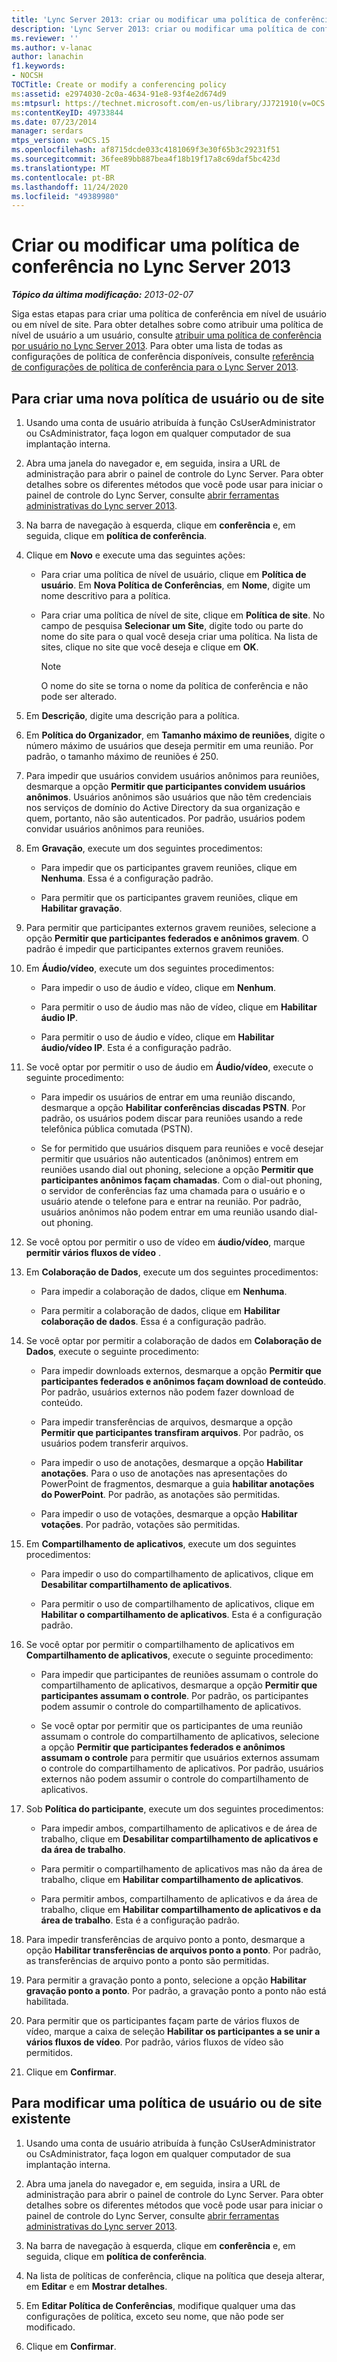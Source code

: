 ```yaml
---
title: 'Lync Server 2013: criar ou modificar uma política de conferência'
description: 'Lync Server 2013: criar ou modificar uma política de conferência.'
ms.reviewer: ''
ms.author: v-lanac
author: lanachin
f1.keywords:
- NOCSH
TOCTitle: Create or modify a conferencing policy
ms:assetid: e2974030-2c0a-4634-91e8-93f4e2d674d9
ms:mtpsurl: https://technet.microsoft.com/en-us/library/JJ721910(v=OCS.15)
ms:contentKeyID: 49733844
ms.date: 07/23/2014
manager: serdars
mtps_version: v=OCS.15
ms.openlocfilehash: af8715dcde033c4181069f3e30f65b3c29231f51
ms.sourcegitcommit: 36fee89bb887bea4f18b19f17a8c69daf5bc423d
ms.translationtype: MT
ms.contentlocale: pt-BR
ms.lasthandoff: 11/24/2020
ms.locfileid: "49389980"
---
```

# <a name="create-or-modify-a-conferencing-policy-in-lync-server-2013"></a>Criar ou modificar uma política de conferência no Lync Server 2013

<div data-xmlns="http://www.w3.org/1999/xhtml">

<div class="topic" data-xmlns="http://www.w3.org/1999/xhtml" data-msxsl="urn:schemas-microsoft-com:xslt" data-cs="https://msdn.microsoft.com/">

<div data-asp="https://msdn2.microsoft.com/asp">



</div>

<div id="mainSection">

<div id="mainBody">

<span> </span>

_**Tópico da última modificação:** 2013-02-07_

Siga estas etapas para criar uma política de conferência em nível de usuário ou em nível de site. Para obter detalhes sobre como atribuir uma política de nível de usuário a um usuário, consulte [atribuir uma política de conferência por usuário no Lync Server 2013](lync-server-2013-assign-a-per-user-conferencing-policy.md). Para obter uma lista de todas as configurações de política de conferência disponíveis, consulte [referência de configurações de política de conferência para o Lync Server 2013](lync-server-2013-conferencing-policy-settings-reference.md).

<div>

## <a name="to-create-a-new-user-or-site-policy"></a>Para criar uma nova política de usuário ou de site

1.  Usando uma conta de usuário atribuída à função CsUserAdministrator ou CsAdministrator, faça logon em qualquer computador de sua implantação interna.

2.  Abra uma janela do navegador e, em seguida, insira a URL de administração para abrir o painel de controle do Lync Server. Para obter detalhes sobre os diferentes métodos que você pode usar para iniciar o painel de controle do Lync Server, consulte [abrir ferramentas administrativas do Lync server 2013](lync-server-2013-open-lync-server-administrative-tools.md).

3.  Na barra de navegação à esquerda, clique em **conferência** e, em seguida, clique em **política de conferência**.

4.  Clique em **Novo** e execute uma das seguintes ações:
    
      - Para criar uma política de nível de usuário, clique em **Política de usuário**. Em **Nova Política de Conferências**, em **Nome**, digite um nome descritivo para a política.
    
      - Para criar uma política de nível de site, clique em **Política de site**. No campo de pesquisa **Selecionar um Site**, digite todo ou parte do nome do site para o qual você deseja criar uma política. Na lista de sites, clique no site que você deseja e clique em **OK**.
        
        <div>
        

        > [!NOTE]  
        > O nome do site se torna o nome da política de conferência e não pode ser alterado.

        
        </div>

5.  Em **Descrição**, digite uma descrição para a política.

6.  Em **Política do Organizador**, em **Tamanho máximo de reuniões**, digite o número máximo de usuários que deseja permitir em uma reunião. Por padrão, o tamanho máximo de reuniões é 250.

7.  Para impedir que usuários convidem usuários anônimos para reuniões, desmarque a opção **Permitir que participantes convidem usuários anônimos**. Usuários anônimos são usuários que não têm credenciais nos serviços de domínio do Active Directory da sua organização e quem, portanto, não são autenticados. Por padrão, usuários podem convidar usuários anônimos para reuniões.

8.  Em **Gravação**, execute um dos seguintes procedimentos:
    
      - Para impedir que os participantes gravem reuniões, clique em **Nenhuma**. Essa é a configuração padrão.
    
      - Para permitir que os participantes gravem reuniões, clique em **Habilitar gravação**.

9.  Para permitir que participantes externos gravem reuniões, selecione a opção **Permitir que participantes federados e anônimos gravem**. O padrão é impedir que participantes externos gravem reuniões.

10. Em **Áudio/vídeo**, execute um dos seguintes procedimentos:
    
      - Para impedir o uso de áudio e vídeo, clique em **Nenhum**.
    
      - Para permitir o uso de áudio mas não de vídeo, clique em **Habilitar áudio IP**.
    
      - Para permitir o uso de áudio e vídeo, clique em **Habilitar áudio/vídeo IP**. Esta é a configuração padrão.

11. Se você optar por permitir o uso de áudio em **Áudio/vídeo**, execute o seguinte procedimento:
    
      - Para impedir os usuários de entrar em uma reunião discando, desmarque a opção **Habilitar conferências discadas PSTN**. Por padrão, os usuários podem discar para reuniões usando a rede telefônica pública comutada (PSTN).
    
      - Se for permitido que usuários disquem para reuniões e você desejar permitir que usuários não autenticados (anônimos) entrem em reuniões usando dial out phoning, selecione a opção **Permitir que participantes anônimos façam chamadas**. Com o dial-out phoning, o servidor de conferências faz uma chamada para o usuário e o usuário atende o telefone para e entrar na reunião. Por padrão, usuários anônimos não podem entrar em uma reunião usando dial-out phoning.

12. Se você optou por permitir o uso de vídeo em **áudio/vídeo**, marque **permitir vários fluxos de vídeo** .

13. Em **Colaboração de Dados**, execute um dos seguintes procedimentos:
    
      - Para impedir a colaboração de dados, clique em **Nenhuma**.
    
      - Para permitir a colaboração de dados, clique em **Habilitar colaboração de dados**. Essa é a configuração padrão.

14. Se você optar por permitir a colaboração de dados em **Colaboração de Dados**, execute o seguinte procedimento:
    
      - Para impedir downloads externos, desmarque a opção **Permitir que participantes federados e anônimos façam download de conteúdo**. Por padrão, usuários externos não podem fazer download de conteúdo.
    
      - Para impedir transferências de arquivos, desmarque a opção **Permitir que participantes transfiram arquivos**. Por padrão, os usuários podem transferir arquivos.
    
      - Para impedir o uso de anotações, desmarque a opção **Habilitar anotações**. Para o uso de anotações nas apresentações do PowerPoint de fragmentos, desmarque a guia **habilitar anotações do PowerPoint**. Por padrão, as anotações são permitidas.
    
      - Para impedir o uso de votações, desmarque a opção **Habilitar votações**. Por padrão, votações são permitidas.

15. Em **Compartilhamento de aplicativos**, execute um dos seguintes procedimentos:
    
      - Para impedir o uso do compartilhamento de aplicativos, clique em **Desabilitar compartilhamento de aplicativos**.
    
      - Para permitir o uso de compartilhamento de aplicativos, clique em **Habilitar o compartilhamento de aplicativos**. Esta é a configuração padrão.

16. Se você optar por permitir o compartilhamento de aplicativos em **Compartilhamento de aplicativos**, execute o seguinte procedimento:
    
      - Para impedir que participantes de reuniões assumam o controle do compartilhamento de aplicativos, desmarque a opção **Permitir que participantes assumam o controle**. Por padrão, os participantes podem assumir o controle do compartilhamento de aplicativos.
    
      - Se você optar por permitir que os participantes de uma reunião assumam o controle do compartilhamento de aplicativos, selecione a opção **Permitir que participantes federados e anônimos assumam o controle** para permitir que usuários externos assumam o controle do compartilhamento de aplicativos. Por padrão, usuários externos não podem assumir o controle do compartilhamento de aplicativos.

17. Sob **Política do participante**, execute um dos seguintes procedimentos:
    
      - Para impedir ambos, compartilhamento de aplicativos e de área de trabalho, clique em **Desabilitar compartilhamento de aplicativos e da área de trabalho**.
    
      - Para permitir o compartilhamento de aplicativos mas não da área de trabalho, clique em **Habilitar compartilhamento de aplicativos**.
    
      - Para permitir ambos, compartilhamento de aplicativos e da área de trabalho, clique em **Habilitar compartilhamento de aplicativos e da área de trabalho**. Esta é a configuração padrão.

18. Para impedir transferências de arquivo ponto a ponto, desmarque a opção **Habilitar transferências de arquivos ponto a ponto**. Por padrão, as transferências de arquivo ponto a ponto são permitidas.

19. Para permitir a gravação ponto a ponto, selecione a opção **Habilitar gravação ponto a ponto**. Por padrão, a gravação ponto a ponto não está habilitada.

20. Para permitir que os participantes façam parte de vários fluxos de vídeo, marque a caixa de seleção **Habilitar os participantes a se unir a vários fluxos de vídeo**. Por padrão, vários fluxos de vídeo são permitidos.

21. Clique em **Confirmar**.

</div>

<div>

## <a name="to-modify-an-existing-user-or-site-policy"></a>Para modificar uma política de usuário ou de site existente

1.  Usando uma conta de usuário atribuída à função CsUserAdministrator ou CsAdministrator, faça logon em qualquer computador de sua implantação interna.

2.  Abra uma janela do navegador e, em seguida, insira a URL de administração para abrir o painel de controle do Lync Server. Para obter detalhes sobre os diferentes métodos que você pode usar para iniciar o painel de controle do Lync Server, consulte [abrir ferramentas administrativas do Lync server 2013](lync-server-2013-open-lync-server-administrative-tools.md).

3.  Na barra de navegação à esquerda, clique em **conferência** e, em seguida, clique em **política de conferência**.

4.  Na lista de políticas de conferência, clique na política que deseja alterar, em **Editar** e em **Mostrar detalhes**.

5.  Em **Editar Política de Conferências**, modifique qualquer uma das configurações de política, exceto seu nome, que não pode ser modificado.

6.  Clique em **Confirmar**.

</div>

</div>

<span> </span>

</div>

</div>

</div>

